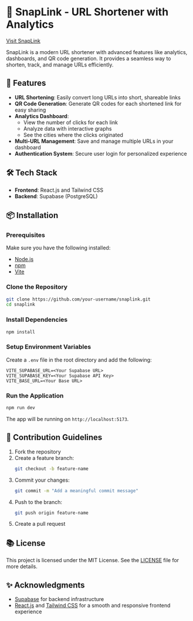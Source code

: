 # 🔗 SnapLink - URL Shortener with Analytics

[Visit SnapLink](https://snaplink-ten.vercel.app)  

SnapLink is a modern URL shortener with advanced features like analytics, dashboards, and QR code generation. It provides a seamless way to shorten, track, and manage URLs efficiently.

## 🚀 Features  
- **URL Shortening**: Easily convert long URLs into short, shareable links
- **QR Code Generation**: Generate QR codes for each shortened link for easy sharing
- **Analytics Dashboard**:  
  - View the number of clicks for each link
  - Analyze data with interactive graphs
  - See the cities where the clicks originated
- **Multi-URL Management**: Save and manage multiple URLs in your dashboard
- **Authentication System**: Secure user login for personalized experience

## 🛠️ Tech Stack  
- **Frontend**: React.js and Tailwind CSS
- **Backend**: Supabase (PostgreSQL)

## 📦 Installation  
### Prerequisites  
Make sure you have the following installed:  
- [Node.js](https://nodejs.org/)  
- [npm](https://www.npmjs.com/)  
- [Vite](https://vitejs.dev/)  

### Clone the Repository  
```bash  
git clone https://github.com/your-username/snaplink.git  
cd snaplink  
```  

### Install Dependencies  
```bash  
npm install  
```  

### Setup Environment Variables  
Create a `.env` file in the root directory and add the following:  
```env  
VITE_SUPABASE_URL=<Your Supabase URL>  
VITE_SUPABASE_KEY=<Your Supabase API Key>  
VITE_BASE_URL=<Your Base URL>  
```  

### Run the Application  
```bash  
npm run dev  
```  
The app will be running on `http://localhost:5173`.  

## 🤝 Contribution Guidelines  
1. Fork the repository
2. Create a feature branch:  
   ```bash  
   git checkout -b feature-name  
   ```  
3. Commit your changes:  
   ```bash  
   git commit -m "Add a meaningful commit message"  
   ```  
4. Push to the branch:  
   ```bash  
   git push origin feature-name  
   ```  
5. Create a pull request

## 📚 License  
This project is licensed under the MIT License. See the [LICENSE](LICENSE) file for more details.

## ✨ Acknowledgments  
- [Supabase](https://supabase.io/) for backend infrastructure
- [React.js](https://reactjs.org/) and [Tailwind CSS](https://tailwindcss.com/) for a smooth and responsive frontend experience

